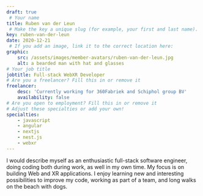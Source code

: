 ```yaml
---
draft: true
 # Your name
title: Ruben van der Leun
 # Make the key a unique slug (for example, your first and last name). This links the Dutch version to the English version of this page.
key: ruben-van-der-leun
date: 2020-12-21
 # If you add an image, link it to the correct location here:
graphic:
    src: /assets/images/member-avatars/ruben-van-der-leun.jpg
    alt: a bearded man with hat and glasses
# Your job title
jobtitle: Full-stack WebXR Developer
# Are you a freelancer? Fill this in or remove it
freelancer: 
    desc: 'Currently working for 360Fabriek and Schiphol group BV'
    availability: false
# Are you open to employment? Fill this in or remove it
# Adjust these specialties or add your own!
specialties:
    - javascript
    - angular
    - nextjs
    - nest.js
    - webxr
---
```


I would describe myself as an enthusiastic full-stack software engineer, doing coding both during work, as well in my own time. My focus is on building Web and XR applications. I enjoy learning new and interesting possibilities to improve my code, working as part of a team, and long walks on the beach with dogs.
